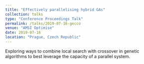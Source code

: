 ```yaml
---
title: "Effectively parallelising hybrid GAs"
collection: talks
type: "Conference Proceedings Talk"
permalink: /talks/2019-07-16-gecco
venue: "AMSI Optimise"
date: 2019-07-16
location: "Prague, Czech Republic"
---
```


Exploring ways to combine local search with crossover in genetic algorithms to
best leverage the capacity of a parallel system.
